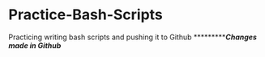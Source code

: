 # Practice-Bash-Scripts
Practicing writing bash scripts and pushing it to Github
****************************Changes  made in Github*******************

